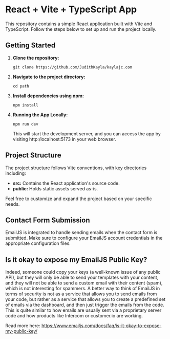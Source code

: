 # React + Vite + TypeScript App

This repository contains a simple React application built with Vite and TypeScript. Follow the steps below to set up and run the project locally.

## Getting Started

1. **Clone the repository:**

   `git clone https://github.com/JudithKayla/kaylajc.com`

2. **Navigate to the project directory:**

   `cd path`

3. **Install dependencies using npm:**

   `npm install`

4. **Running the App Locally:**

   `npm run dev`

   This will start the development server, and you can access the app by visiting http:/localhost:5173 in your web browser.

## Project Structure

The project structure follows Vite conventions, with key directories including:

- **src:** Contains the React application's source code.
- **public:** Holds static assets served as-is.

Feel free to customize and expand the project based on your specific needs.

## Contact Form Submission

EmailJS is integrated to handle sending emails when the contact form is submitted. Make sure to configure your EmailJS account credentials in the appropriate configuration files.

## Is it okay to expose my EmailJS Public Key?

   Indeed, someone could copy your keys (a well-known issue of any public API), but they will only be able to send your templates with your content, and they will not be able to send a custom email with their content (spam), which is not interesting for spammers. A better way to think of EmailJS in terms of security is not as a service that allows you to send emails from your code, but rather as a service that allows you to create a predefined set of emails via the dashboard, and then just trigger the emails from the code. This is quite similar to how emails are usually sent via a proprietary server code and how products like Intercom or customer.io are working.

   Read more here: https://www.emailjs.com/docs/faq/is-it-okay-to-expose-my-public-key/
